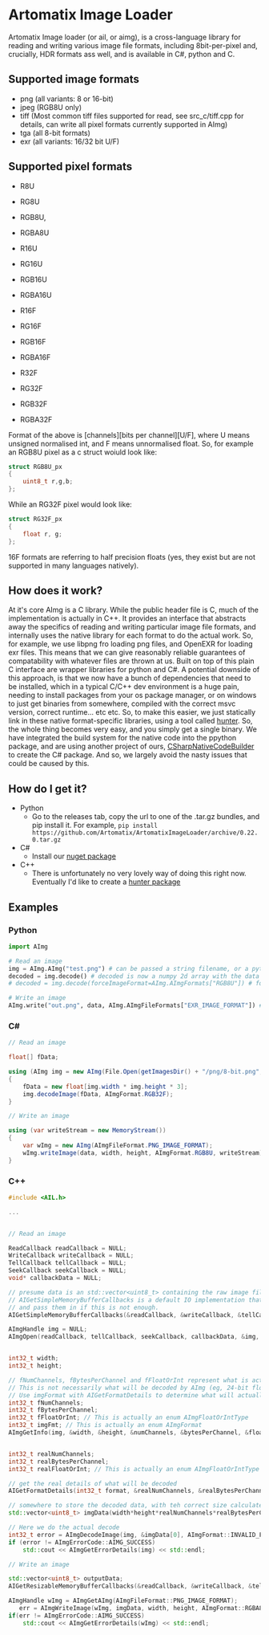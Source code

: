 # Artomatix Image Loader
Artomatix Image loader (or ail, or aimg), is a cross-language library for reading and writing various image file formats, including 8bit-per-pixel and, crucially, HDR formats ass well, and is available in C#, python and C.

## Supported image formats
- png (all variants: 8 or 16-bit)
- jpeg (RGB8U only)
- tiff (Most common tiff files supported for read, see src_c/tiff.cpp for details, can write all pixel formats currently supported in AImg)
- tga (all 8-bit formats)
- exr (all variants: 16/32 bit U/F)

## Supported pixel formats
- R8U
- RG8U
- RGB8U,
- RGBA8U


- R16U
- RG16U
- RGB16U
- RGBA16U


- R16F
- RG16F
- RGB16F
- RGBA16F


- R32F
- RG32F
- RGB32F
- RGBA32F

Format of the above is \[channels\]\[bits per channel\]\[U/F\], where U means unsigned normalised int, and F means unnormalised float.
So, for example an RGB8U pixel as a c struct woiuld look like:
```c
struct RGB8U_px
{
    uint8_t r,g,b;
};
```

While an RG32F pixel would look like:
```c
struct RG32F_px
{
    float r, g;
};
```

16F formats are referring to half precision floats (yes, they exist but are not supported in many languages natively).

## How does it work?
At it's core AImg is a C library. While the public header file is C, much of the implementation is actually in C++.
It provides an interface that abstracts away the specifics of reading and writing particular image file formats, and internally uses the native library for each format to do the actual work. So, for example, we use libpng fro loading png files, and OpenEXR for loading exr files. This means that we can give reasonably reliable guarantees of compatability with whatever files are thrown at us. Built on top of this plain C interface are wrapper libraries for python and C#.
A potential downside of this approach, is that we now have a bunch of dependencies that need to be installed, which in a typical C/C++ dev environment is a huge pain, needing to install packages from your os package manager, or on windows to just get binaries from somewhere, compiled with the correct msvc version, correct runtime... etc etc. So, to make this easier, we just statically link in these native format-specific libraries, using a tool called [hunter](https://github.com/ruslo/hunter). So, the whole thing becomes very easy, and you simply get a single binary. We have integrated the build system for the native code into the ppython package, and are using another project of ours, [CSharpNativeCodeBuilder](https://github.com/Artomatix/CSharpNativeCodeBuilder) to create the C# package. And so, we largely avoid the nasty issues that could be caused by this.

## How do I get it?
- Python
    - Go to the releases tab, copy the url to one of the .tar.gz bundles, and pip install it. For example, `pip install https://github.com/Artomatix/ArtomatixImageLoader/archive/0.22.0.tar.gz`
- C#
    - Install our [nuget package](https://www.nuget.org/packages/ArtomatixImageLoaders/)
- C++
    - There is unfortunately no very lovely way of doing this right now. Eventually I'd like to create a [hunter package](https://github.com/ruslo/hunter)

## Examples

### Python
```python
import AImg

# Read an image
img = AImg.AImg("test.png") # can be passed a string filename, or a python file-like object
decoded = img.decode() # decoded is now a numpy 2d array with the data in the appropriate format
# decoded = img.decode(forceImageFormat=AImg.AImgFormats["RGB8U"]) # force the format to decode, internally converting the data if necessary
```
```python
# Write an image
AImg.write("out.png", data, AImg.AImgFileFormats["EXR_IMAGE_FORMAT"]) # where data is a numpy 2d array
```

### C#
```c#
// Read an image

float[] fData;

using (AImg img = new AImg(File.Open(getImagesDir() + "/png/8-bit.png", FileMode.Open)))
{
    fData = new float[img.width * img.height * 3];
    img.decodeImage(fData, AImgFormat.RGB32F);
}
```
```C#
// Write an image

using (var writeStream = new MemoryStream())
{
    var wImg = new AImg(AImgFileFormat.PNG_IMAGE_FORMAT);
    wImg.writeImage(data, width, height, AImgFormat.RGB8U, writeStream); // where data is a byte[] of length width * height * 3 (3 channel rgb data)
}
```

### C++
```C++
#include <AIL.h>

...


// Read an image

ReadCallback readCallback = NULL;
WriteCallback writeCallback = NULL;
TellCallback tellCallback = NULL;
SeekCallback seekCallback = NULL;
void* callbackData = NULL;

// presume data is an std::vector<uint8_t> containing the raw image file data
// AIGetSimpleMemoryBufferCallbacks is a default IO implementation that just loadss from a buffer in memory. You can define your own callbacks
// and pass them in if this is not enough.
AIGetSimpleMemoryBufferCallbacks(&readCallback, &writeCallback, &tellCallback, &seekCallback, &callbackData, &data[0], data.size());

AImgHandle img = NULL;
AImgOpen(readCallback, tellCallback, seekCallback, callbackData, &img, NULL);


int32_t width;
int32_t height;

// fNumChannels, fBytesPerChannel and fFloatOrInt represent what is actually stored in the file
// This is not necessarily what will be decoded by AImg (eg, 24-bit floating point tiffs, that will be docoded as 32 bit floats).
// Use imgFormat with AIGetFormatDetails to determine what will actually be decodedas below.
int32_t fNumChannels;
int32_t fBytesPerChannel;
int32_t fFloatOrInt; // This is actually an enum AImgFloatOrIntType
int32_t imgFmt; // This is actually an enum AImgFormat
AImgGetInfo(img, &width, &height, &numChannels, &bytesPerChannel, &floatOrInt, &imgFmt);


int32_t realNumChannels;
int32_t realBytesPerChannel;
int32_t realFloatOrInt; // This is actually an enum AImgFloatOrIntType

// get the real details of what will be decoded
AIGetFormatDetails(int32_t format, &realNumChannels, &realBytesPerChannel, &realFloatOrInt);

// somewhere to store the decoded data, with teh correct size calculated for the format
std::vector<uint8_t> imgData(width*height*realNumChannels*realBytesPerChannel, 0);

// Here we do the actual decode
int32_t error = AImgDecodeImage(img, &imgData[0], AImgFormat::INVALID_FORMAT); // INVALID_FORMAT here says decode to the defult format, eg RGB8U for a jpg, RGBA8U for a n 8-bit png with transparancy. Can force the library to convert by passing in an explicit format here
if (error != AImgErrorCode::AIMG_SUCCESS)
    std::cout << AImgGetErrorDetails(img) << std::endl;
 ```
 ```c++
// Write an image

std::vector<uint8_t> outputData;
AIGetResizableMemoryBufferCallbacks(&readCallback, &writeCallback, &tellCallback, &seekCallback, &callbackData, &outputData);

AImgHandle wImg = AImgGetAImg(AImgFileFormat::PNG_IMAGE_FORMAT);
    err = AImgWriteImage(wImg, imgData, width, height, AImgFormat::RGBA8U, writeCallback, tellCallback, seekCallback, callbackData, NULL); // where imgData is a pointer to a buffer of RGBA8U data, of size width*height
if(err != AImgErrorCode::AIMG_SUCCESS)
     std::cout << AImgGetErrorDetails(wImg) << std::endl;
```
